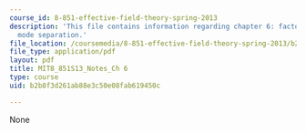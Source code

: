 ```yaml
---
course_id: 8-851-effective-field-theory-spring-2013
description: 'This file contains information regarding chapter 6: factorization from
  mode separation.'
file_location: /coursemedia/8-851-effective-field-theory-spring-2013/b2b8f3d261ab88e3c50e08fab619450c_MIT8_851S13_FactorFrModSep.pdf
file_type: application/pdf
layout: pdf
title: MIT8_851S13_Notes_Ch 6
type: course
uid: b2b8f3d261ab88e3c50e08fab619450c

---
```

None